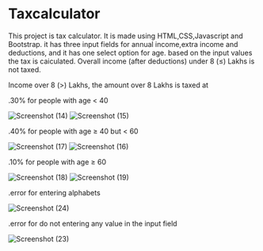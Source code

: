 # Taxcalculator
This project is tax calculator. It is made using HTML,CSS,Javascript and Bootstrap. it has three input fields for annual income,extra income and deductions, and it has one select option for age. based on the input values the tax is caiculated. Overall income (after deductions) under 8 (≤) Lakhs is not taxed.

Income over 8 (>) Lakhs, the amount over 8 Lakhs is taxed at

.30% for people with age < 40

![Screenshot (14)](https://github.com/Satyakarthik05/Taxcxalculator/assets/160334326/80ad242f-5b8c-4aa1-a658-64d28175846d)
![Screenshot (15)](https://github.com/Satyakarthik05/Taxcxalculator/assets/160334326/8c77a5a2-ec52-4444-a290-72d4cb4276f0)

.40% for people with age ≥ 40 but < 60

![Screenshot (17)](https://github.com/Satyakarthik05/Taxcxalculator/assets/160334326/1d6c27a1-fe68-477e-a847-b549d8c5b387)
![Screenshot (16)](https://github.com/Satyakarthik05/Taxcxalculator/assets/160334326/b2a7c24b-3594-4fe0-8e2b-a5904a9641f9)

.10% for people with age ≥ 60

![Screenshot (18)](https://github.com/Satyakarthik05/Taxcxalculator/assets/160334326/8d130316-928f-4178-83eb-e2ed38d81f06)
![Screenshot (19)](https://github.com/Satyakarthik05/Taxcxalculator/assets/160334326/b4f273fb-686a-43b7-b016-607ba70523d6)

.error for entering alphabets

![Screenshot (24)](https://github.com/Satyakarthik05/Taxcxalculator/assets/160334326/b668fa49-95f1-4183-9cbd-a4be069d1393)

.error for do not entering any value in the input field

![Screenshot (23)](https://github.com/Satyakarthik05/Taxcxalculator/assets/160334326/45e638d8-de93-4493-95ab-b5727ab3f2d6)
